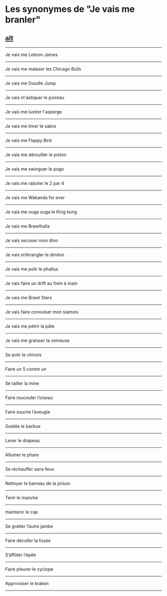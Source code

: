 # Les synonymes de "Je vais me branler"

## [alt](https://gist.github.com/CarbonUwU/07c730a1378d8d4baf9a9bd0ca555d99)

---

Je vais me Lebron James

---

Je vais me malaxer les Chicago Bulls

---

Je vais me Doodle Jump

---

Je vais m'astiquer le poireau

---

Je vais me lustrer l'asperge

---

Je vais me limer le sabre

---

Je vais me Flappy Bird

---

Je vais me dérouiller le piston

---

Je vais me swinguer le pogo

---

Je vais me raboter le 2 par 4

---

Je vais me Wakanda for ever

---

Je vais me ouga ouga le King kong

---

Je vais me Brawlhalla

---

Je vais secouer mon dino

---

Je vais m’étrangler le dindon

---

Je vais me polir le phallus

---

Je vais faire un drift au frein à main 

---

Je vais me Brawl Stars

---

Je vais faire convulser mon siamois

---

Je vais me pétrir la pâte

---

Je vais me graisser la veineuse

---

Se polir le chinois

---

Faire un 5 contre un

---

Se tailler la mine

---

Faire roucouler l’oiseau

---

Faire sourire l’aveugle


---

Guidée le barbue

---

Lever le drapeau

---

Allumer le phare

---

Se réchauffer sans feux


---

Nettoyer le barreau de la prison

---

Tenir le manche

---

maintenir le cap

---

Se gratter l’autre jambe

---

Faire décoller la fusée

---

S’affûter l’épée

---

Faire pleurer le cyclope

---

Apprivoiser le kraken

---

